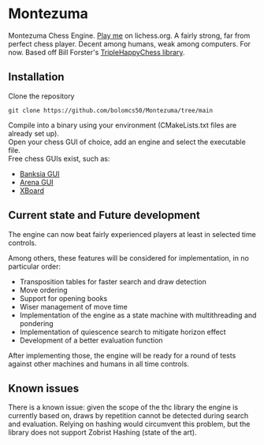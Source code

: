 # Montezuma
Montezuma Chess Engine. [Play me](https://lichess.org/@/Montezuma_BOT) on lichess.org.
A fairly strong, far from perfect chess player. Decent among humans, weak among computers. For now.
Based off Bill Forster's [TripleHappyChess library](https://github.com/billforsternz/thc-chess-library).

## Installation
Clone the repository
```
git clone https://github.com/bolomcs50/Montezuma/tree/main
```

Compile into a binary using your environment (CMakeLists.txt files are already set up).  
Open your chess GUI of choice, add an engine and select the executable file.  
Free chess GUIs exist, such as:  
* [Banksia GUI](https://banksiagui.com/)
* [Arena GUI](http://www.playwitharena.de/)
* [XBoard](https://www.gnu.org/software/xboard/)

## Current state and Future development
The engine can now beat fairly experienced players at least in selected time controls.

Among others, these features will be considered for implementation, in no particular order:
* Transposition tables for faster search and draw detection
* Move ordering
* Support for opening books
* Wiser management of move time
* Implementation of the engine as a state machine with multithreading and pondering
* Implementation of quiescence search to mitigate horizon effect
* Development of a better evaluation function

After implementing those, the engine will be ready for a round of tests against other machines and humans in all time controls.

## Known issues
There is a known issue: given the scope of the thc library the engine is currently based on, draws by repetition cannot be detected during search and evaluation. Relying on hashing would circumvent this problem, but the library does not support Zobrist Hashing (state of the art).
